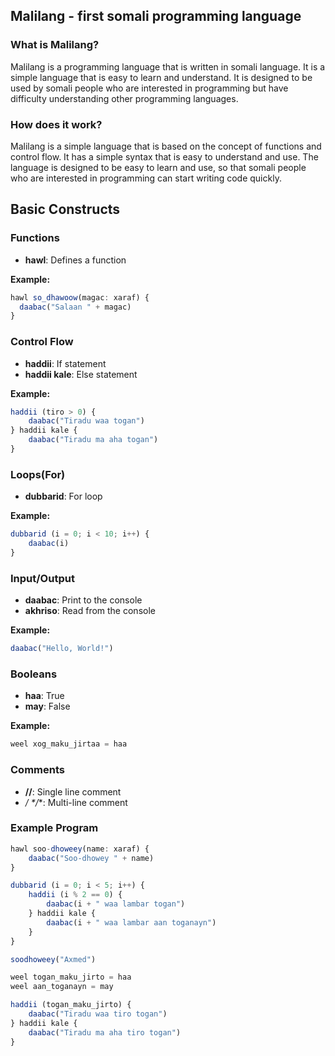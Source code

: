 ## Malilang - first somali programming language

### What is Malilang?
Malilang is a programming language that is written in somali language. It is a simple language that is easy to learn and understand. It is designed to be used by somali people who are interested in programming but have difficulty understanding other programming languages.

### How does it work?
Malilang is a simple language that is based on the concept of functions and control flow. It has a simple syntax that is easy to understand and use. The language is designed to be easy to learn and use, so that somali people who are interested in programming can start writing code quickly.


## Basic Constructs
### Functions
- **hawl**: Defines a function

**Example:**
```javascript
hawl so_dhawoow(magac: xaraf) {
  daabac("Salaan " + magac)
}
```

### Control Flow
- **haddii**: If statement
- **haddii kale**: Else statement

**Example:**
```javascript
haddii (tiro > 0) {
    daabac("Tiradu waa togan")
} haddii kale {
    daabac("Tiradu ma aha togan")
}
```

### Loops(For)
- **dubbarid**: For loop

**Example:**
```javascript
dubbarid (i = 0; i < 10; i++) {
    daabac(i)
}
```

### Input/Output
- **daabac**: Print to the console
- **akhriso**: Read from the console

**Example:**
```javascript
daabac("Hello, World!")
```

### Booleans
- **haa**: True
- **may**: False

**Example:**
```javascript
weel xog_maku_jirtaa = haa
```

### Comments
- **//**: Single line comment
- **/* */**: Multi-line comment

### Example Program
```javascript
hawl soo-dhoweey(name: xaraf) {
    daabac("Soo-dhowey " + name)
}

dubbarid (i = 0; i < 5; i++) {
    haddii (i % 2 == 0) {
        daabac(i + " waa lambar togan")
    } haddii kale {
        daabac(i + " waa lambar aan toganayn")
    }
}

soodhoweey("Axmed")

weel togan_maku_jirto = haa
weel aan_toganayn = may

haddii (togan_maku_jirto) {
    daabac("Tiradu waa tiro togan")
} haddii kale {
    daabac("Tiradu ma aha tiro togan")
}
```

